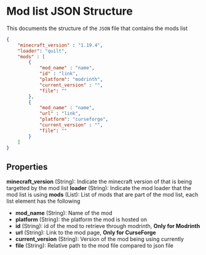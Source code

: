 # Mod list JSON Structure

This documents the structure of the `JSON` file that contains the mods list

```JSON
{
    "minecraft_version" : "1.19.4",
    "loader": "quilt",
    "mods" : [
        {
            "mod_name" : "name",
            "id" : "link",
            "platform": "modrinth",
            "current_version" : "",
            "file": ""
        },
        {
            "mod_name" : "name",
            "url" : "link",
            "platform": "curseforge",
            "current_version" : "",
            "file": ""
        }
    ]
}
```

## Properties

**minecraft_version** (String): Indicate the minecraft version of that is being targetted by the mod list
**loader** (String): Indicate the mod loader that the mod list is using
**mods** (List): List of mods that are part of the mod list, each list element has the following
- **mod_name** (String): Name of the mod
- **platform** (String): the platform the mod is hosted on
- **id** (String): id of the mod to retrieve through modrinth, **Only for Modrinth**
- **url** (String): Link to the mod page, **Only for CurseForge**
- **current_version** (String): Version of the mod being using currently
- **file** (String): Relative path to the mod file compared to json file
